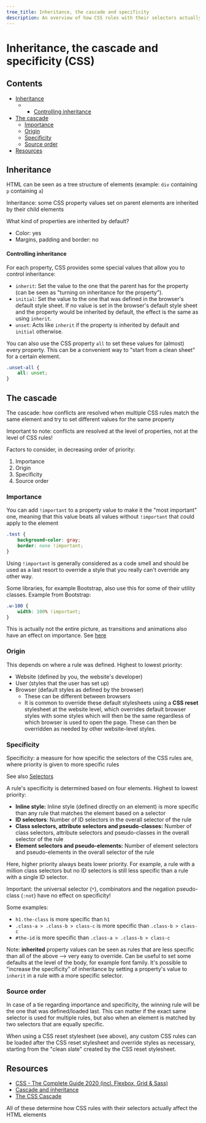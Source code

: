 ```yaml
---
tree_title: Inheritance, the cascade and specificity
description: An overview of how CSS rules with their selectors actually affect HTML elements
---
```


# Inheritance, the cascade and specificity (CSS)

## Contents

-   [Inheritance](#inheritance)
    -   -   [Controlling inheritance](#controlling-inheritance)
-   [The cascade](#the-cascade)
    -   [Importance](#importance)
    -   [Origin](#origin)
    -   [Specificity](#specificity)
    -   [Source order](#source-order)
-   [Resources](#resources)

## Inheritance

HTML can be seen as a tree structure of elements (example: `div` containing `p` containing `a`)

Inheritance: some CSS property values set on parent elements are inherited by their child elements

What kind of properties are inherited by default?

-   Color: yes
-   Margins, padding and border: no

#### Controlling inheritance

For each property, CSS provides some special values that allow you to control inheritance:

-   `inherit`: Set the value to the one that the parent has for the property (can be seen as "turning on inheritance for the property").
-   `initial`: Set the value to the one that was defined in the browser's default style sheet. If no value is set in the browser's default style sheet and the property would be inherited by default, the effect is the same as using `inherit`.
-   `unset`: Acts like `inherit` if the property is inherited by default and `initial` otherwise.

You can also use the CSS property `all` to set these values for (almost) every property. This can be a convenient way to "start from a clean sheet" for a certain element.

```css
.unset-all {
    all: unset;
}
```

## The cascade

The cascade: how conflicts are resolved when multiple CSS rules match the same element and try to set different values for the same property

Important to note: conflicts are resolved at the level of properties, not at the level of CSS rules!

Factors to consider, in decreasing order of priority:

1.  Importance
2.  Origin
3.  Specificity
4.  Source order

### Importance

You can add `!important` to a property value to make it the "most important" one, meaning that this value beats all values without  `!important` that could apply to the element

```css
.test {
    background-color: gray;
    border: none !important;
}
```

Using `!important` is generally considered as a code smell and should be used as a last resort to override a style that you really can't override any other way.

Some libraries, for example Bootstrap, also use this for some of their utility classes. Example from Bootstrap:

```css
.w-100 {
    width: 100% !important;
}
```

This is actually not the entire picture, as transitions and animations also have an effect on importance. See [here](https://wattenberger.com/blog/css-cascade#importance)

### Origin

This depends on where a rule was defined. Highest to lowest priority:

-   Website (defined by you, the website's developer)
-   User (styles that the user has set up)
-   Browser (default styles as defined by the browser)
    -   These can be different between browsers
    -   It is common to override these default stylesheets using a **CSS reset** stylesheet at the website level, which overrides default browser styles with some styles which will then be the same regardless of which browser is used to open the page. These can then be overridden as needed by other website-level styles.

### Specificity

Specificity: a measure for how specific the selectors of the CSS rules are, where priority is given to more specific rules

See also [Selectors](./Selectors.md)

A rule's specificity is determined based on four elements. Highest to lowest priority:

-   **Inline style:** Inline style (defined directly on an element) is more specific than any rule that matches the element based on a selector
-   **ID selectors**: Number of ID selectors in the overall selector of the rule
-   **Class selectors, attribute selectors and pseudo-classes:** Number of class selectors, attribute selectors and pseudo-classes in the overall selector of the rule
-   **Element selectors and pseudo-elements:** Number of element selectors and pseudo-elements in the overall selector of the rule

Here, higher priority always beats lower priority. For example, a rule with a million class selectors but no ID selectors is still less specific than a rule with a single ID selector.

Important: the universal selector (`*`), combinators and the negation pseudo-class (`:not`) have no effect on specificity!

Some examples:

-   `h1.the-class`  is more specific than `h1`
-   `.class-a > .class-b > class-c` is more specific than  `.class-b > class-c`
-   `#the-id` is more specific than `.class-a > .class-b > class-c`

Note: **inherited** property values can be seen as rules that are less specific than all of the above --> very easy to override. Can be useful to set some defaults at the level of the body, for example font family. It's possible to "increase the specificity" of inheritance by setting a property's value to `inherit` in a rule with a more specific selector.

### Source order

In case of a tie regarding importance and specificity, the winning rule will be the one that was defined/loaded last. This can matter if the exact same selector is used for multiple rules, but also when an element is matched by two selectors that are equally specific.

When using a CSS reset stylesheet (see above), any custom CSS rules can be loaded after the CSS reset stylesheet and override styles as necessary, starting from the "clean slate" created by the CSS reset stylesheet.

## Resources

-   [CSS - The Complete Guide 2020 (incl. Flexbox, Grid & Sass)](https://www.udemy.com/course/css-the-complete-guide-incl-flexbox-grid-sass/)
-   [Cascade and inheritance](https://developer.mozilla.org/en-US/docs/Learn/CSS/Building_blocks/Cascade_and_inheritance)
-   [The CSS Cascade](https://wattenberger.com/blog/css-cascade)

All of these determine how CSS rules with their selectors actually affect the HTML elements
